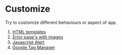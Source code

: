 # Customize

Try to customize different behaviours or aspect of app.

1. [HTML templates][templates]
2. [Error page's with images][images]
3. [Javascript Alert][alert]
4. [Google Tag Manager][google]

[templates]: templates.md
[images]: images.md
[alert]: alert.md
[google]: google.md
